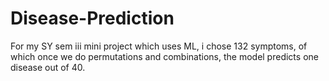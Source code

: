# Disease-Prediction
For my SY sem iii mini project which uses ML, i chose 132 symptoms, of which once we do permutations and combinations, the model predicts one disease out of 40. 
